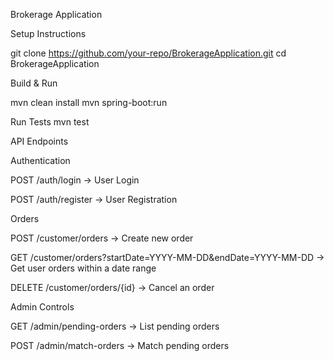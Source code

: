 Brokerage Application

Setup Instructions

git clone https://github.com/your-repo/BrokerageApplication.git
cd BrokerageApplication

Build & Run


mvn clean install
mvn spring-boot:run


Run Tests
mvn test

API Endpoints

Authentication

POST /auth/login → User Login

POST /auth/register → User Registration

Orders

POST /customer/orders → Create new order

GET /customer/orders?startDate=YYYY-MM-DD&endDate=YYYY-MM-DD → Get user orders within a date range

DELETE /customer/orders/{id} → Cancel an order

Admin Controls

GET /admin/pending-orders → List pending orders

POST /admin/match-orders → Match pending orders